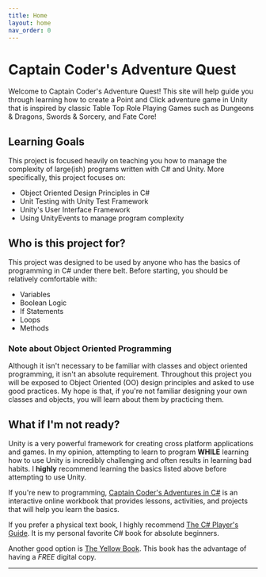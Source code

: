```yaml
---
title: Home
layout: home
nav_order: 0
---
```


# Captain Coder's Adventure Quest

Welcome to Captain Coder's Adventure Quest! This site will help guide you
through learning how to create a Point and Click adventure game in Unity that is
inspired by classic Table Top Role Playing Games such as Dungeons & Dragons,
Swords & Sorcery, and Fate Core!

## Learning Goals

This project is focused heavily on teaching you how to manage the complexity of
large(ish) programs written with C# and Unity. More specifically, this project
focuses on:

* Object Oriented Design Principles in C#
* Unit Testing with Unity Test Framework
* Unity's User Interface Framework
* Using UnityEvents to manage program complexity

## Who is this project for?

This project was designed to be used by anyone who has the basics of programming
in C# under there belt. Before starting, you should be relatively comfortable
with:

* Variables
* Boolean Logic
* If Statements
* Loops
* Methods

### Note about Object Oriented Programming

Although it isn't necessary to be familiar with classes and object oriented
programming, it isn't an absolute requirement. Throughout this project you will
be exposed to Object Oriented (OO) design principles and asked to use good
practices. My hope is that, if you're not familiar designing your own classes
and objects, you will learn about them by practicing them.

## What if I'm not ready?

Unity is a very powerful framework for creating cross platform applications and
games. In my opinion, attempting to learn to program **WHILE** learning how to
use Unity is incredibly challenging and often results in learning bad habits. I
**highly** recommend learning the basics listed above before attempting to use
Unity.

If you're new to programming, [Captain Coder's Adventures in C#] is an
interactive online workbook that provides lessons, activities, and projects that
will help you learn the basics.

If you prefer a physical text book, I highly recommend [The C# Player's Guide].
It is my personal favorite C# book for absolute beginners.

Another good option is [The Yellow Book]. This book has the advantage of having
a *FREE* digital copy.


----

[Captain Coder's Adventures in C#]: https://csharp.captaincoder.org
[The C# Player's Guide]: https://csharpplayersguide.com/
[The Yellow Book]: http://www.csharpcourse.com/

